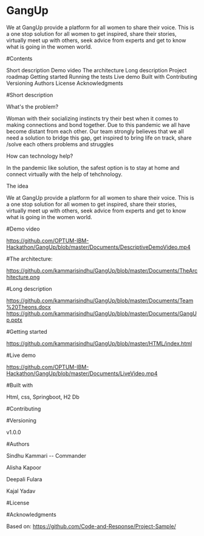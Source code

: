 # GangUp
We at GangUp provide a platform for all women to share their voice. This is a one stop solution for all women to get inspired, share their stories, virtually meet up with others, seek advice from experts and get to know what is going in the women world. 

#Contents

Short description
Demo video
The architecture
Long description
Project roadmap
Getting started
Running the tests
Live demo
Built with
Contributing
Versioning
Authors
License
Acknowledgments

#Short description

What's the problem?

Woman with their socializing instincts try their best when it comes to making connections and bond together.
Due to this pandemic we all have become distant from each other.
Our team strongly believes that we all need a solution to bridge this gap, get inspired to bring life on track, share /solve each others problems and struggles

How can technology help?

In the pandemic like solution, the safest option is to stay at home and connect virtually with the help of tehchnology.

The idea

We at GangUp provide a platform for all women to share their voice. This is a one stop solution for all women to get inspired, share their stories, virtually meet up with others, seek advice from experts and get to know what is going in the women world. 

#Demo video

https://github.com/OPTUM-IBM-Hackathon/GangUp/blob/master/Documents/DescriptiveDemoVideo.mp4

#The architecture:

https://github.com/kammarisindhu/GangUp/blob/master/Documents/TheArchitecture.png

#Long description

https://github.com/kammarisindhu/GangUp/blob/master/Documents/Team%20Theons.docx
https://github.com/kammarisindhu/GangUp/blob/master/Documents/GangUp.pptx


#Getting started

https://github.com/kammarisindhu/GangUp/blob/master/HTML/index.html


#Live demo

https://github.com/OPTUM-IBM-Hackathon/GangUp/blob/master/Documents/LiveVideo.mp4

#Built with

Html, css, Springboot, H2 Db

#Contributing

#Versioning

v1.0.0

#Authors

Sindhu Kammari -- Commander

Alisha Kapoor 

Deepali Fulara

Kajal Yadav

#License

#Acknowledgments

Based on: https://github.com/Code-and-Response/Project-Sample/
